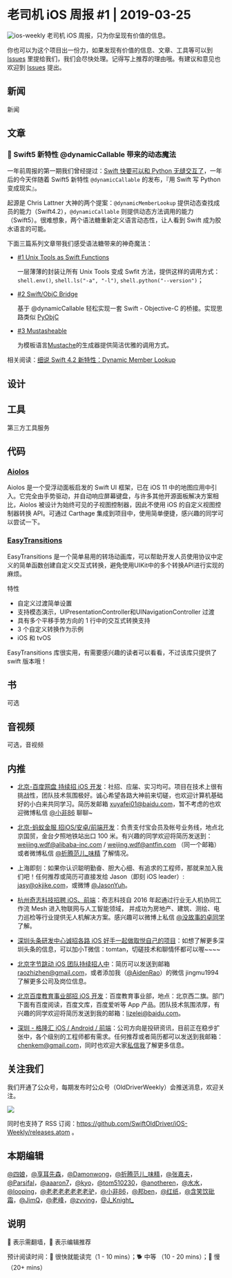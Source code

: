 # 老司机 iOS 周报 #1 | 2019-03-25

![ios-weekly](https://github.com/SwiftOldDriver/iOS-Weekly/blob/master/assets/ios-weekly.png?raw=true)
老司机 iOS 周报，只为你呈现有价值的信息。

你也可以为这个项目出一份力，如果发现有价值的信息、文章、工具等可以到 [Issues](https://github.com/SwiftOldDriver/iOS-Weekly/issues) 里提给我们，我们会尽快处理。记得写上推荐的理由哦。有建议和意见也欢迎到 [Issues](https://github.com/SwiftOldDriver/iOS-Weekly/issues) 提出。

## 新闻

新闻


## 文章

### 🐢 Swift5 新特性 @dynamicCallable 带来的动态魔法

一年前周报的第一期我们曾经提过：[Swift 快要可以和 Python 无缝交互了](https://lists.swift.org/pipermail/swift-evolution/Week-of-Mon-20171204/042029.html)，一年后的今天伴随着 Swift5 新特性 `@dynamicCallable` 的发布，『用 Swift 写 Python 变成现实』。

起源是 Chris Lattner 大神的两个提案：`@dynamicMemberLookup` 提供动态查找成员的能力（Swift4.2），`@dynamicCallable` 则提供动态方法调用的能力（Swift5）。很难想象，两个语法糖重新定义语言动态性，让人看到 Swift 成为胶水语言的可能。

下面三篇系列文章带我们感受语法糖带来的神奇魔法：

- [#1 Unix Tools as Swift Functions](http://www.alwaysrightinstitute.com/swift-dynamic-callable/) 

	一层薄薄的封装让所有 Unix Tools 变成 Swfit 方法，提供这样的调用方式：`shell.env()`, `shell.ls("-a", "-l")`, `shell.python("--version")`；
- [#2 Swift/ObjC Bridge](http://www.alwaysrightinstitute.com/swift-objc-bridge/) 

	基于 @dynamicCallable 轻松实现一套 Swift - Objective-C 的桥接。实现思路类似 [PyObjC](https://pythonhosted.org/pyobjc/)
- [#3 Mustasheable](http://www.alwaysrightinstitute.com/mustacheable/) 

	为模板语言[Mustache](http://mustache.github.io/)的生成器提供简洁优雅的调用方式。

相关阅读：[细说 Swift 4.2 新特性：Dynamic Member Lookup](https://juejin.im/post/5b24c9896fb9a00e69608a71)

## 设计

## 工具

第三方工具服务

## 代码

### [Aiolos](https://github.com/IdeasOnCanvas/Aiolos)

Aiolos 是一个受浮动面板启发的 Swift UI 框架，已在 iOS 11 中的地图应用中引入。它完全由手势驱动，并自动响应屏幕键盘，与许多其他开源面板解决方案相比，Aiolos 被设计为始终可见的子视图控制器，因此不使用 iOS 的自定义视图控制器转换 API。可通过 Carthage 集成到项目中，使用简单便捷，感兴趣的同学可以尝试一下。

### [EasyTransitions](https://github.com/marcosgriselli/EasyTransitions)

EasyTransitions 是一个简单易用的转场动画库，可以帮助开发人员使用协议中定义的简单函数创建自定义交互式转换，避免使用UIKit中的多个转换API进行实现的麻烦。

特性
- 自定义过渡简单设置
- 支持模态演示，UIPresentationController和UINavigationController 过渡
- 具有多个平移手势方向的 1 行中的交互式转换支持
- 3 个自定义转换作为示例
- iOS 和 tvOS

EasyTransitions 库很实用，有需要感兴趣的读者可以看看，不过该库只提供了 swift 版本哦！

## 书

可选

## 音视频

可选，音视频

## 内推

- [北京-百度网盘 持续招 iOS 开发](https://talent.baidu.com/external/baidu/index.html#/jobDetail/2/102507)：社招、应届、实习均可。项目在技术上很有挑战性，团队技术氛围极好。诚心希望各路大神前来切磋，也欢迎计算机基础好的小白来共同学习。简历发邮箱 xuyafei01@baidu.com，暂不考虑的也欢迎微博私信 [@小非86](https://weibo.com/xuyafei86) 聊聊~

- [北京-蚂蚁金服 招iOS/安卓/前端开发](https://job.alibaba.com/zhaopin/position_detail.htm?trace=qrcode_share&positionCode=GP031268&from=timeline&isappinstalled=0)：负责支付宝会员及帐号业务线，地点北京国贸，金台夕照地铁站出口 100 米。有兴趣的同学欢迎将简历发送到：weijing.wdf@alibaba-inc.com / weijing.wdf@antfin.com （同一个邮箱）或者微博私信 [@折腾范儿_味精](https://weibo.com/agvicking) 了解情况。

- 上海即刻：如果你认识聪明勤奋、胆大心细、有追求的工程师，那就来加入我们吧！任何推荐或简历可直接发给 Jason（即刻 iOS leader）: jasy@okjike.com，或微博 [@JasonYuh](https://weibo.com/jasonyuh)。

- [杭州奇志科技招聘 iOS、前端](https://www.lagou.com/gongsi/34872.html)：奇志科技自 2016 年起通过行业无人机协同工作流 Mesh 进入物联网与人工智能领域， 并成功为房地产、建筑、测绘、电力巡检等行业提供无人机解决方案。感兴趣可以微博上私信 [@没故事的卓同学](https://weibo.com/u/1926303682) 了解。

- [深圳头条研发中心诚招各路 iOS 好手一起做取悦自己的项目](https://job.toutiao.com/2018/spring_referral/?token=alPR8WCv8nnnc5QqtsyKjw%3D%3D&key=MTY1MDMsMTg0MTQsMjA1MjAsMTk1NjEsMTU2ODksMTc0ODk%3D)：如想了解更多深圳头条的信息，可以加小T微信：tomtan，切磋技术和聊情怀都可以喔~~~~

- [北京字节跳动 iOS 团队持续招人中](https://job.toutiao.com/society)：简历可以发送到邮箱 raozhizhen@gmail.com，或者添加我（[@AidenRao](https://weibo.com/AidenRao)）的微信 jingmu1994 了解更多公司及岗位信息。

- [北京百度教育事业部招 iOS 开发](https://www.baidu.com/s?wd=百度)：百度教育事业部，地点：北京西二旗。部门下面有百度阅读，百度文库，百度爱听等 App 产品。团队技术氛围浓厚，有兴趣的同学欢迎将简历发送到我的邮箱：lizelei@baidu.com。

- [深圳 - 格隆汇 iOS / Android / 前端](https://www.lagou.com/gongsi/j84043.html)：公司方向是投研资讯，目前正在稳步扩张中，各个级别的工程师都有需求。任何推荐或者简历都可以发送到我邮箱：[chenkem@gmail.com](mailto:chenkem@gmail.com)，同时也欢迎大家[私信我](https://t.me/kemchenj)了解更多信息。

## 关注我们

我们开通了公众号，每期发布时公众号（OldDriverWeekly）会推送消息，欢迎关注。

![](https://github.com/SwiftOldDriver/iOS-Weekly/blob/master/assets/qrcode_for_wechat.jpg?raw=true)

同时也支持了 RSS 订阅：https://github.com/SwiftOldDriver/iOS-Weekly/releases.atom 。

## 本期编辑

[@四娘](https://kemchenj.github.io)，[@享耳先森](https://github.com/iblacksun)，[@Damonwong](https://weibo.com/damonone)，[@折腾范儿_味精](http://weibo.com/agvicking)，[@张嘉夫](https://weibo.com/2949394297)，[@Parsifal](https://weibo.com/parsifalchang)，[@aaaron7](https://weibo.com/aaaron7)，[@kyo](https://github.com/KyoLi)，[@tom510230](https://xiaozhuanlan.com/u/6682065345)，[@anotheren](https://anotheren.com)，[@水水](https://www.xuyanlan.com)，[@looping](https://github.com/looping)，[@老老老老老老老驴](https://weibo.com/u/6090610445)，[@小非86](https://weibo.com/xuyafei86)，[@邦ben](http://weibo.com/linwenbang)，[@红纸](https://github.com/nianran)，[@含笑饮砒霜](http://chinafish.news)，[@JimQ](https://github.com/waz0820)，[@老峰](https://github.com/GesanTung)，[@zvving](https://github.com/zvving)，[@J_Knight_](https://github.com/knightsj)

## 说明

🚧 表示需翻墙，🌟 表示编辑推荐

预计阅读时间：🐎 很快就能读完（1 - 10 mins）；🐕 中等 （10 - 20 mins）；🐢 慢（20+ mins）
